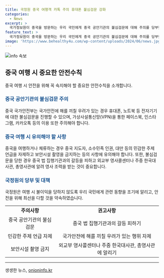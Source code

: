 ```yaml
---
title: 국정원 중국 여행객 카톡 주의 휴대폰 불심검문 강화
categories:
  - News
excerpt: >
  국가정보원이 중국을 방문하는 우리 국민에게 중국 공안기관의 불심검문에 대해 주의를 당부했습니다. 중국의 안전기관은 전자기기 검문 권한을 명문화하며, 휴대전화나 노트북 등에 대한 일방적인 수집과 처분이 가능하도록 했습니다. VPN을 통한 금지된 SNS 사용, 민감한 주제 언급, 종교활동, 시위 등을 자제 요청했으며, 불심검문을 당했을 경우 영사 조력을 받도록 당부했습니다. 관련 동향을 파악하고 알리는 것이 중요하다고 강조했습니다.
feature_text: >
  국가정보원이 중국을 방문하는 우리 국민에게 중국 공안기관의 불심검문에 대해 주의를 당부했습니다. 중국의 안전기관은 전자기기 검문 권한을 명문화하며, 휴대전화나 노트북 등에 대한 일방적인 수집과 처분이 가능하도록 했습니다. VPN을 통한 금지된 SNS 사용, 민감한 주제 언급, 종교활동, 시위 등을 자제 요청했으며, 불심검문을 당했을 경우 영사 조력을 받도록 당부했습니다. 관련 동향을 파악하고 알리는 것이 중요하다고 강조했습니다.
image: 'https://www.behealthy4u.com/wp-content/uploads/2024/06/news.jpg'
---
```


<p><img src="https://www.behealthy4u.com/wp-content/uploads/2024/06/news.jpg" alt="info 속보" /></p>

<h2 data-ke-size="size26">중국 여행 시 중요한 안전수칙</h2>

<p data-ke-size="size16">중국 여행 시 안전을 위해 꼭 숙지해야 할 중요한 안전수칙을 소개합니다.</p>

<h3><b><span style="color: #1a5490;">중국 공안기관의 불심검문 주의</span></b></h3>

<p data-ke-size="size16">중국 국가안전부는 국가안전에 해를 끼칠 우려가 있는 경우 휴대폰, 노트북 등 전자기기에 대한 불심검문을 진행할 수 있으며, 가상사설통신망(VPN)을 통한 페이스북, 인스타그램, 카카오톡 등의 이용 또한 주의해야 합니다.</p>

<h3><b><span style="color: #1a5490;">중국 여행 시 유의해야 할 사항</span></b></h3>

<p data-ke-size="size16">중국을 여행하거나 체류하는 경우 중국 지도자, 소수민족 인권, 대만 등의 민감한 주제 언급을 자제하고 보안시설 촬영을 금지하는 등의 사항에 유의해야 합니다. 또한, 불심검문을 당한 경우 중국 법 집행기관과의 갈등을 피하고 외교부 영사콜센터나 주중 한국대사관, 총영사관에 알려 영사 조력을 받는 것이 중요합니다.</p>

<h3><b><span style="color: #1a5490;">국정원의 당부 및 대책</span></b></h3>

<p data-ke-size="size16">국정원은 여행 시 불이익을 당하지 않도록 우리 국민에게 관련 동향을 조기에 알리고, 안전을 위해 최선을 다할 것을 약속하였습니다.</p>

<table>
<tbody>
<tr>
<td style="text-align: center; height: 17px;"><b>주의사항</b></td>
<td style="text-align: center; height: 17px;"><b>권고사항</b></td>
</tr>
<tr>
<td style="text-align: center; height: 17px;">중국 공안기관의 불심검문</td>
<td style="text-align: center; height: 17px;">중국 법 집행기관과의 갈등 피하기</td>
</tr>
<tr>
<td style="text-align: center; height: 17px;">민감한 주제 언급 자제</td>
<td style="text-align: center; height: 17px;">국가안전에 해를 끼칠 우려가 있는 행위 자제</td>
</tr>
<tr>
<td style="text-align: center; height: 17px;">보안시설 촬영 금지</td>
<td style="text-align: center; height: 17px;">외교부 영사콜센터나 주중 한국대사관, 총영사관에 알리기</td>
</tr>
</tbody>
</table>

<hr>
생생한 뉴스, <a href="https://onioninfo.kr" rel="dofollow">onioninfo.kr</a>


